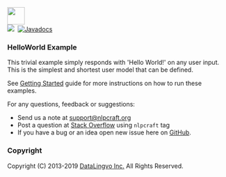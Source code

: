 <img src="https://nlpcraft.org/images/nlpcraft_logo_black.gif" height="40px">
<br>
<img src="https://travis-ci.org/vic64/nlpcraft.svg?branch=master">&nbsp;
<a target="javadoc" href="https://javadoc.io/doc/org.nlpcraft/nlpcraft"><img src="https://javadoc.io/badge/org.nlpcraft/nlpcraft.svg" alt="Javadocs"></a>

### HelloWorld Example
This trivial example simply responds with 'Hello World!' on any user input.
This is the simplest and shortest user model that can be defined.
  
See [Getting Started](https://nlpcraft.org/getting-started.html) guide for more instructions on how to run these examples.

For any questions, feedback or suggestions:

 * Send us a note at [support@nlpcraft.org](mailto:support@nlpcraft.org)
 * Post a question at [Stack Overflow](https://stackoverflow.com/questions/ask) using <code>nlpcraft</code> tag
 * If you have a bug or an idea open new issue here on [GitHub](https://github.com/vic64/nlpcraft/issues).

### Copyright
Copyright (C) 2013-2019 [DataLingvo Inc.](https://www.datalingvo.com) All Rights Reserved.


